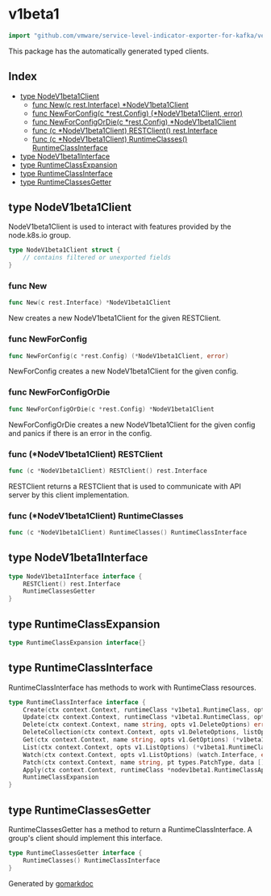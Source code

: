 <!-- Code generated by gomarkdoc. DO NOT EDIT -->

# v1beta1

```go
import "github.com/vmware/service-level-indicator-exporter-for-kafka/vendor/k8s.io/client-go/kubernetes/typed/node/v1beta1"
```

This package has the automatically generated typed clients.

## Index

- [type NodeV1beta1Client](<#type-nodev1beta1client>)
  - [func New(c rest.Interface) *NodeV1beta1Client](<#func-new>)
  - [func NewForConfig(c *rest.Config) (*NodeV1beta1Client, error)](<#func-newforconfig>)
  - [func NewForConfigOrDie(c *rest.Config) *NodeV1beta1Client](<#func-newforconfigordie>)
  - [func (c *NodeV1beta1Client) RESTClient() rest.Interface](<#func-nodev1beta1client-restclient>)
  - [func (c *NodeV1beta1Client) RuntimeClasses() RuntimeClassInterface](<#func-nodev1beta1client-runtimeclasses>)
- [type NodeV1beta1Interface](<#type-nodev1beta1interface>)
- [type RuntimeClassExpansion](<#type-runtimeclassexpansion>)
- [type RuntimeClassInterface](<#type-runtimeclassinterface>)
- [type RuntimeClassesGetter](<#type-runtimeclassesgetter>)


## type NodeV1beta1Client

NodeV1beta1Client is used to interact with features provided by the node.k8s.io group.

```go
type NodeV1beta1Client struct {
    // contains filtered or unexported fields
}
```

### func New

```go
func New(c rest.Interface) *NodeV1beta1Client
```

New creates a new NodeV1beta1Client for the given RESTClient.

### func NewForConfig

```go
func NewForConfig(c *rest.Config) (*NodeV1beta1Client, error)
```

NewForConfig creates a new NodeV1beta1Client for the given config.

### func NewForConfigOrDie

```go
func NewForConfigOrDie(c *rest.Config) *NodeV1beta1Client
```

NewForConfigOrDie creates a new NodeV1beta1Client for the given config and panics if there is an error in the config.

### func \(\*NodeV1beta1Client\) RESTClient

```go
func (c *NodeV1beta1Client) RESTClient() rest.Interface
```

RESTClient returns a RESTClient that is used to communicate with API server by this client implementation.

### func \(\*NodeV1beta1Client\) RuntimeClasses

```go
func (c *NodeV1beta1Client) RuntimeClasses() RuntimeClassInterface
```

## type NodeV1beta1Interface

```go
type NodeV1beta1Interface interface {
    RESTClient() rest.Interface
    RuntimeClassesGetter
}
```

## type RuntimeClassExpansion

```go
type RuntimeClassExpansion interface{}
```

## type RuntimeClassInterface

RuntimeClassInterface has methods to work with RuntimeClass resources.

```go
type RuntimeClassInterface interface {
    Create(ctx context.Context, runtimeClass *v1beta1.RuntimeClass, opts v1.CreateOptions) (*v1beta1.RuntimeClass, error)
    Update(ctx context.Context, runtimeClass *v1beta1.RuntimeClass, opts v1.UpdateOptions) (*v1beta1.RuntimeClass, error)
    Delete(ctx context.Context, name string, opts v1.DeleteOptions) error
    DeleteCollection(ctx context.Context, opts v1.DeleteOptions, listOpts v1.ListOptions) error
    Get(ctx context.Context, name string, opts v1.GetOptions) (*v1beta1.RuntimeClass, error)
    List(ctx context.Context, opts v1.ListOptions) (*v1beta1.RuntimeClassList, error)
    Watch(ctx context.Context, opts v1.ListOptions) (watch.Interface, error)
    Patch(ctx context.Context, name string, pt types.PatchType, data []byte, opts v1.PatchOptions, subresources ...string) (result *v1beta1.RuntimeClass, err error)
    Apply(ctx context.Context, runtimeClass *nodev1beta1.RuntimeClassApplyConfiguration, opts v1.ApplyOptions) (result *v1beta1.RuntimeClass, err error)
    RuntimeClassExpansion
}
```

## type RuntimeClassesGetter

RuntimeClassesGetter has a method to return a RuntimeClassInterface. A group's client should implement this interface.

```go
type RuntimeClassesGetter interface {
    RuntimeClasses() RuntimeClassInterface
}
```



Generated by [gomarkdoc](<https://github.com/princjef/gomarkdoc>)
